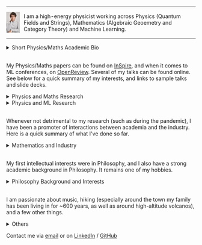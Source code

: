 <!-- Redirected from A Website Builder -->

<table style="border: none; border-collapse: collapse;">
  <tr>
    <td style="border: none ; padding: 0;">
      <img  src = "./images/DSC8599.jpg" alt="My Image" width="100">
    </td>
    <td style="border: none; padding-left: 10px;">
     <p>I am a high-energy physicist working across Physics (Quantum Fields and Strings), Mathematics (Algebraic Geoemetry and Category Theory) and Machine Learning.</p>
    </td>
  </tr>
</table>
 

<details>
<summary>Short Physics/Maths Academic Bio </summary>
  
<p style="font-size:14px;">
<br>
  
I studied at the University of Zurich/ETHZ (Swiss Federal Institute of Technology), and completed a PhD/DPhil at the Mathematical Institute of the University of Oxford. My MSc advisor was Niklas Beisert, my DPhil supervisor Lionel Mason. I have been affiliated with the Perimeter Institute, Durham University, the University of Edinburgh, DESY Hamburg. I am currently visiting the University of Cambridge.

  
</p>

</details>

<br>

My Physics/Maths papers can be found on [InSpire](https://inspirehep.net/authors/1712079), and when it comes to ML conferences, on [OpenReview](https://openreview.net/profile?id=~Andrea_E._V._Ferrari1). Several of my talks can be found online. See below for a quick summary of my interests, and links to sample talks and slide decks.


<details>
<summary>Physics and Maths Research</summary>


<p style="font-size:14px;">
<br>
  
Broadly speaking, I have been pioneering the following research directions:
</p>

<ul style="font-size:14px;">
<li> 
    Describe observables of 3d SUSY gauge theories exploting the geometry of vortex and quasi-map moduli spaces. 
    <a href="https://pirsa.org/19030107" target="_blank">Sample talk at PI</a> and 
    <a href="./talks/Geom_Indices.pdf" target="_blank">sample slide deck</a>.
</li>
<li>
    Understand 2d chiral CFTs (VOAs) that arise at the boundary of tolopogically twisted 3d QFTs in terms of the vacuum geometry of the 3d theory.
    <a href="https://scgp.stonybrook.edu/video_portal/video.php?id=6991" target="_blank">Sample talk at the Simons Center</a> and 
    <a href="./talks/Hyper_VOAs.pdf" target="_blank">sample slide deck</a>.</li>
<li> 
    Understand generalised symmetries in QFT in terms of higher representation theory, opening up the understanding of their representations.
    <a href="https://www.youtube.com/watch?v=vwkouB69R-M" target="_blank">Sample talk at Oxford</a> and 
    <a href="./talks/GenSym_HigherGauge.pdf" target="_blank">sample slide deck</a>. 
</li>
<li> 
  Understand the relation between moduli spaces of Berry connections of QFTs/periodic monopoles and generalised cohomology.
  <a href="https://www.youtube.com/watch?v=vwkouB69R-M" target="_blank">Sample talk at ICTP</a> and 
  <a href="./talks/Berry_GenCoh.pdf" target="_blank">sample slide deck</a>. 
</li>
</ul>

<p style="font-size:14px;"> 
I am currently working on the following:
</p>
<ul style="font-size:14px;">
<li> Exploit chiralisation techniques to describe geometrically spaces of conformal blocks of chiral CFTs. </li>
<li> Exploit chiralisation techniques to understand AdS/CFT holography at minimal string tension. </li>
<li> Understand more thoroughly the deep relationship between Berry phases and generalised cohomology. </li> 
<li> Exploit higher geometry to understand generalised symmetries and their representations.  </li>
</ul>



</details>


<details>
<summary>Physics and ML Research </summary>
  
<p style="font-size:14px;">
<br>


One of the most important tasks in Machine Learning applied to Physics is to fit parameters in a Hamiltonian such that obsreved data is reproduced. However, can one learn not only a Hamiltonian, but also features such as the structure of the space the system is defined on, and the observables that are producing certain correlation functions? 

<br>
  
These questions are fundamental if one wants to automatically discover dualities. I am currently pioneering such approaches. See this <a href="https://icml.cc/virtual/2025/poster/44740" target="_blank">ICML25</a> paper for some first results.
  
</p>

</details>

<br>

Whenever not detrimental to my research (such as during the pandemic), I have been a promoter of interactions between academia and the industry. Here is a quick summary of what I've done so far.

<details>
<summary>Mathematics and Industry</summary>

<p style="font-size:14px;">
<br>
  
Over the years, I have used maths and ML competences to do work on and advise on risk management, megaproject management, and as I come from a family of builders, construction more generally. Contact me if you'd like to hear more.
  
</p>

</details>

<br>

My first intellectual interests were in Philosophy, and I also have a strong academic background in Philosophy. It remains one of my hobbies.



<details>
<summary>Philosophy Background and Interests</summary>

<p style="font-size:14px;">
<br>

I have been passionate about Philosophy, both continental and analytic. I did some Philosophy in my undergrad and completed with distinction an MSt in Philosophy of Physics at the University of Oxford. I wrote essays on epistemology, philosophy of science, and philosophy of physics. I enjoy thinking about how the foundations of mathematics and geometry impact the construction of physical theories. If you are at all curious about this, feel free to contact me.


</p>

</details>

<br>

I am passionate about music, hiking (especially around the town my family has been living in for ~600 years, as well as around high-altitude volcanos), and a few other things.

<details>


<summary>Others </summary>

<p style="font-size:14px;">
<br>

I am trying to build a generative model that composes fugues. If you are interested in contribute, contact me.

</p>

</details>

Contact me via [email](mailto:andrea.e.v.ferrari@gmail.com) or on [LinkedIn](https://www.linkedin.com/in/andreaevferrari/) / [GitHub](https://github.com/andreaevferrari) 
